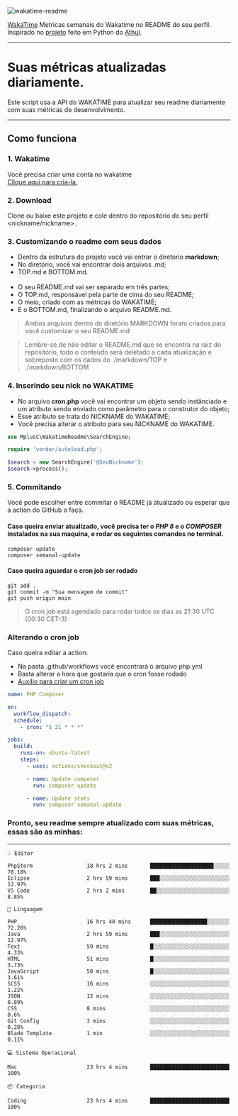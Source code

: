 ![wakatime-readme](https://socialify.git.ci/bymatheus/wakatime-readme/image?description=1&descriptionEditable=M%C3%A9tricas%20semanais%20do%20Wakatime%20no%20seu%20README%20de%20perfil.&font=KoHo&forks=1&language=1&owner=1&pattern=Signal&stargazers=1&theme=Dark)

[WakaTime](https://wakatime.com) Metricas semanais do Wakatime no README do seu perfil. <br>
Inspirado no [projeto](https://github.com/athul/waka-readme) feito em Python do [Athul](https://github.com/athul).
___

# Suas métricas atualizadas diariamente.
Este script usa a API do WAKATIME para atualizar seu readme diariamente com suas métricas de desenvolvimento.

___

## Como funciona

### 1. Wakatime
Você precisa criar uma conta no wakatime <br>
[Clique aqui para cria-la.](https://wakatime.com) 

### 2. Download
Clone ou baixe este projeto e cole dentro do repositório do seu perfil <nickname/nickname>.

### 3. Customizando o readme com seus dados
- Dentro da estrutura do projeto você vai entrar o diretorio **markdown**;  
- No diretório, você vai encontrar dois arquivos *.md*;
- TOP.md e BOTTOM.md.
<br><br>
- O seu README.md vai ser separado em três partes; 
- O TOP.md, responsável pela parte de cima do seu README;
- O meio, criado com as métricas do WAKATIME;
- E o BOTTOM.md, finalizando o arquivo README.md.<br>

> Ambos arquivos dentro do diretório MARKDOWN foram criados para você customizar o seu README.md

> Lembre-se de não editar o README.md que se encontra na raiz do repositório, todo o conteúdo será deletado a cada atualização e sobreposto com os dados do ./markdown/TOP e ./markdown/BOTTOM

### 4. Inserindo seu nick no WAKATIME
- No arquivo **cron.php** você vai encontrar um objeto sendo instânciado e um atributo sendo enviado como parâmetro para o construtor do objeto;
- Esse atributo se trata do NICKNAME do WAKATIME;
- Você precisa alterar o atributo para seu NICKNAME do WAKATIME.

```php
use MplusC\WakatimeReadme\SearchEngine;

require 'vendor/autoload.php';

$search = new SearchEngine('@SeuNickname');
$search->process();
```

### 5. Commitando
Você pode escolher entre commitar o README já atualizado ou esperar que a action do GitHub o faça. <br>

#### Caso queira enviar atualizado, você precisa ter o *PHP 8* e o *COMPOSER* instalados na sua maquina, e rodar os seguintes comandos no terminal.
```composer
composer update
composer semanal-update 
```

#### Caso queira aguardar o cron job ser rodado 
```git 
git add .
git commit -m "Sua mensagem de commit"
git push origin main
```

>O cron job está agendado para rodar todos os dias as 21:30 UTC (00:30 CET-3) 

### Alterando o cron job
Caso queira editar a action:

- Na pasta .github/workflows você encontrará o arquivo php.yml
- Basta alterar a hora que gostaria que o cron fosse rodado
- [Auxilio para criar um cron job](https://crontab.guru)

```yml
name: PHP Composer

on:
  workflow_dispatch:
  schedule:
    - cron: "5 21 * * *"

jobs:
  build:
    runs-on: ubuntu-latest
    steps:
      - uses: actions/checkout@v2

      - name: Update composer
        run: composer update

      - name: Update stats
        run: composer semanal-update
```

### Pronto, seu readme sempre atualizado com suas métricas, essas são as minhas:

___
```text
💡 Editor

PhpStorm                 18 hrs 2 mins       ████████████████████░░░░░     78.18%
Eclipse                  2 hrs 59 mins       ███░░░░░░░░░░░░░░░░░░░░░░     12.97%
VS Code                  2 hrs 2 mins        ██░░░░░░░░░░░░░░░░░░░░░░░      8.85%
```
```text
💬 Linguagem

PHP                      16 hrs 40 mins      ██████████████████░░░░░░░     72.26%
Java                     2 hrs 59 mins       ███░░░░░░░░░░░░░░░░░░░░░░     12.97%
Text                     59 mins             █░░░░░░░░░░░░░░░░░░░░░░░░      4.33%
HTML                     51 mins             █░░░░░░░░░░░░░░░░░░░░░░░░      3.73%
JavaScript               50 mins             █░░░░░░░░░░░░░░░░░░░░░░░░      3.61%
SCSS                     16 mins             ░░░░░░░░░░░░░░░░░░░░░░░░░      1.22%
JSON                     12 mins             ░░░░░░░░░░░░░░░░░░░░░░░░░      0.89%
CSS                      8 mins              ░░░░░░░░░░░░░░░░░░░░░░░░░       0.6%
Git Config               3 mins              ░░░░░░░░░░░░░░░░░░░░░░░░░      0.28%
Blade Template           1 min               ░░░░░░░░░░░░░░░░░░░░░░░░░      0.11%
```
```text
💻 Sistema Operacional

Mac                      23 hrs 4 mins       █████████████████████████       100%
```
```text
📦 Categoria

Coding                   23 hrs 4 mins       █████████████████████████       100%
```
